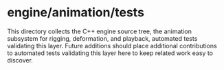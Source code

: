 # engine/animation/tests

This directory collects the C++ engine source tree, the animation subsystem for rigging, deformation, and playback, automated tests validating this layer.
Future additions should place additional contributions to automated tests validating this layer here to keep related work easy to discover.
